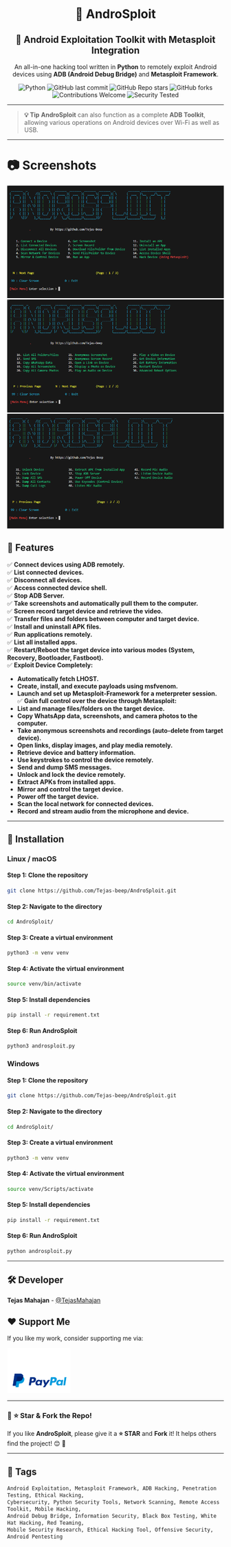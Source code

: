<div align="center">
  <h1>🤖 AndroSploit</h1>

## 🤖 Android Exploitation Toolkit with Metasploit Integration

An all-in-one hacking tool written in **Python** to remotely exploit Android devices using **ADB (Android Debug Bridge)** and **Metasploit Framework**.

![Python](https://img.shields.io/badge/python-v3.10%2B-blue)
![GitHub last commit](https://img.shields.io/github/last-commit/Tejas-beep/AndroSploit?logo=github)
![GitHub Repo stars](https://img.shields.io/github/stars/Tejas-beep/AndroSploit?style=social)
![GitHub forks](https://img.shields.io/github/forks/Tejas-beep/AndroSploit?style=social)
![Contributions Welcome](https://img.shields.io/badge/contributions-welcome-brightgreen)
![Security Tested](https://img.shields.io/badge/security-tested-critical)
</div>

---

> **💡 Tip**
> **AndroSploit** can also function as a complete **ADB Toolkit**, allowing various operations on Android devices over Wi-Fi as well as USB.

---

# 📷 Screenshots

![Screenshot Page 1](docs/Screenshot-1.PNG)
![Screenshot Page 2](docs/Screenshot-2.PNG)
![Screenshot Page 3](docs/Screenshot-3.PNG)

## 🚀 Features

✅ **Connect devices using ADB remotely.**  
✅ **List connected devices.**  
✅ **Disconnect all devices.**  
✅ **Access connected device shell.**  
✅ **Stop ADB Server.**  
✅ **Take screenshots and automatically pull them to the computer.**  
✅ **Screen record target device and retrieve the video.**  
✅ **Transfer files and folders between computer and target device.**  
✅ **Install and uninstall APK files.**  
✅ **Run applications remotely.**  
✅ **List all installed apps.**  
✅ **Restart/Reboot the target device into various modes (System, Recovery, Bootloader, Fastboot).**  
✅ **Exploit Device Completely:**  
  - **Automatically fetch LHOST.**  
  - **Create, install, and execute payloads using msfvenom.**  
  - **Launch and set up Metasploit-Framework for a meterpreter session.**  
✅ **Gain full control over the device through Metasploit:**  
  - **List and manage files/folders on the target device.**  
  - **Copy WhatsApp data, screenshots, and camera photos to the computer.**  
  - **Take anonymous screenshots and recordings (auto-delete from target device).**  
  - **Open links, display images, and play media remotely.**  
  - **Retrieve device and battery information.**  
  - **Use keystrokes to control the device remotely.**  
  - **Send and dump SMS messages.**  
  - **Unlock and lock the device remotely.**  
  - **Extract APKs from installed apps.**  
  - **Mirror and control the target device.**  
  - **Power off the target device.**  
  - **Scan the local network for connected devices.**  
  - **Record and stream audio from the microphone and device.**  

---

## 📝 Installation

### **Linux / macOS**

#### Step 1: Clone the repository
```bash
git clone https://github.com/Tejas-beep/AndroSploit.git
```

#### Step 2: Navigate to the directory
```bash
cd AndroSploit/
```

#### Step 3: Create a virtual environment
```bash
python3 -m venv venv
```

#### Step 4: Activate the virtual environment
```bash
source venv/bin/activate
```

#### Step 5: Install dependencies
```bash
pip install -r requirement.txt
```

#### Step 6: Run AndroSploit
```bash
python3 androsploit.py
```

### **Windows**

#### Step 1: Clone the repository
```bash
git clone https://github.com/Tejas-beep/AndroSploit.git
```

#### Step 2: Navigate to the directory
```bash
cd AndroSploit/
```

#### Step 3: Create a virtual environment
```bash
python3 -m venv venv
```

#### Step 4: Activate the virtual environment
```bash
source venv/Scripts/activate
```

#### Step 5: Install dependencies
```bash
pip install -r requirement.txt
```

#### Step 6: Run AndroSploit
```bash
python androsploit.py
```

---

## 🛠️ Developer

**Tejas Mahajan** - [@TejasMahajan](https://github.com/Tejas-beep)

## ❤️ Support Me
If you like my work, consider supporting me via:

<a href="https://paypal.me/Tejasmahajan18" target="_blank"> <kbd> <img src="https://github.com/Tejas-beep/Tejas-Beep/blob/main/Tejas-Beep/docs/paypal-button-blue.png" alt="PayPal" width="147"></a>

---

### 📌 **⭐ Star & Fork the Repo!**

If you like **AndroSploit**, please give it a **⭐ STAR** and **Fork** it! It helps others find the project! 😊 🚀

---

## 🔖 Tags
```
Android Exploitation, Metasploit Framework, ADB Hacking, Penetration Testing, Ethical Hacking, 
Cybersecurity, Python Security Tools, Network Scanning, Remote Access Toolkit, Mobile Hacking, 
Android Debug Bridge, Information Security, Black Box Testing, White Hat Hacking, Red Teaming, 
Mobile Security Research, Ethical Hacking Tool, Offensive Security, Android Pentesting
```
